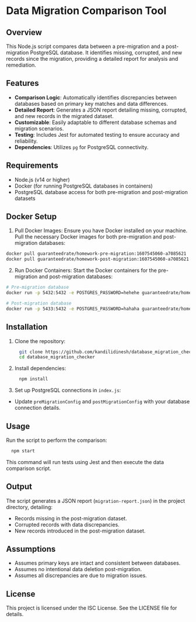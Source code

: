 # Data Migration Comparison Tool

## Overview

This Node.js script compares data between a pre-migration and a post-migration PostgreSQL database. It identifies missing, corrupted, and new records since the migration, providing a detailed report for analysis and remediation.

## Features

- **Comparison Logic**: Automatically identifies discrepancies between databases based on primary key matches and data differences.
- **Detailed Report**: Generates a JSON report detailing missing, corrupted, and new records in the migrated dataset.
- **Customizable**: Easily adaptable to different database schemas and migration scenarios.
- **Testing**: Includes Jest for automated testing to ensure accuracy and reliability.
- **Dependencies**: Utilizes `pg` for PostgreSQL connectivity.

## Requirements

- Node.js (v14 or higher)
- Docker (for running PostgreSQL databases in containers)
- PostgreSQL database access for both pre-migration and post-migration datasets

## Docker Setup

1. Pull Docker Images: Ensure you have Docker installed on your machine. Pull the necessary Docker images for both pre-migration and post-migration databases:

```bash
docker pull guaranteedrate/homework-pre-migration:1607545060-a7085621
docker pull guaranteedrate/homework-post-migration:1607545060-a7085621
```

2. Run Docker Containers:
Start the Docker containers for the pre-migration and post-migration databases:

```bash
# Pre-migration database
docker run -p 5432:5432 -e POSTGRES_PASSWORD=hehehe guaranteedrate/homework-pre-migration:1607545060-a7085621

# Post-migration database
docker run -p 5433:5432 -e POSTGRES_PASSWORD=hahaha guaranteedrate/homework-post-migration:1607545060-a7085621
```

## Installation

1. Clone the repository:
```bash
     git clone https://github.com/kandilidinesh/database_migration_checker.git
     cd database_migration_checker
```

2. Install dependencies:
```bash
     npm install
```

3. Set up PostgreSQL connections in `index.js`:
- Update `preMigrationConfig` and `postMigrationConfig` with your database connection details.

## Usage

Run the script to perform the comparison:
```bash
  npm start
```

This command will run tests using Jest and then execute the data comparison script.

## Output

The script generates a JSON report (`migration-report.json`) in the project directory, detailing:
- Records missing in the post-migration dataset.
- Corrupted records with data discrepancies.
- New records introduced in the post-migration dataset.

## Assumptions

- Assumes primary keys are intact and consistent between databases.
- Assumes no intentional data deletion post-migration.
- Assumes all discrepancies are due to migration issues.

## License

This project is licensed under the ISC License. See the LICENSE file for details.
